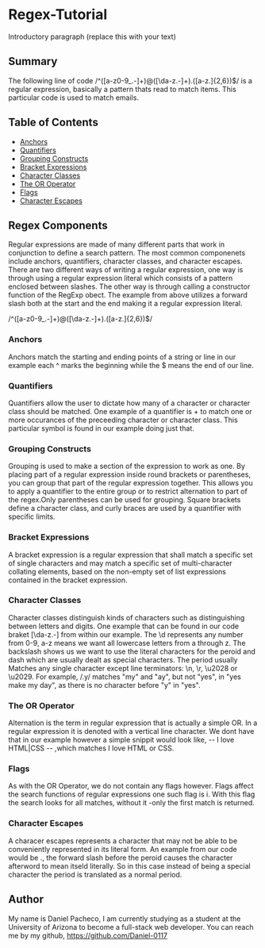 # Regex-Tutorial

Introductory paragraph (replace this with your text)

## Summary

The following line of code /^([a-z0-9_\.-]+)@([\da-z\.-]+)\.([a-z\.]{2,6})$/ is a regular expression, basically a pattern thats read to match items. This particular code is used to match emails. 

## Table of Contents

- [Anchors](#anchors)
- [Quantifiers](#quantifiers)
- [Grouping Constructs](#grouping-constructs)
- [Bracket Expressions](#bracket-expressions)
- [Character Classes](#character-classes)
- [The OR Operator](#the-or-operator)
- [Flags](#flags)
- [Character Escapes](#character-escapes)

## Regex Components
Regular expressions are made of many different parts that work in conjunction to define a search pattern. The most common componenets include anchors, quantifiers, character classes, and character escapes. There are two different ways of writing a regular expression, one way is through using a regular expression literal which consists of a pattern enclosed between slashes. The other way is through calling a constructor function of the RegExp obect. The example from above utilizes a forward slash both at the start and the end making it a regular expression literal. 

/^([a-z0-9_\.-]+)@([\da-z\.-]+)\.([a-z\.]{2,6})$/

### Anchors
Anchors match the starting and ending points of a string or line in our example each ^ marks the beginning while the $ means the end of our line. 

### Quantifiers
Quantifiers allow the user to dictate how many of a character or character class should be matched. One example of a quantifier is + to match one or more occurances of the preceeding character or character class. This particular symbol is found in our example doing just that.  


### Grouping Constructs
Grouping is used to make a section of the expression to work as one. By placing part of a regular expression inside round brackets or parentheses, you can group that part of the regular expression together. This allows you to apply a quantifier to the entire group or to restrict alternation to part of the regex.Only parentheses can be used for grouping. Square brackets define a character class, and curly braces are used by a quantifier with specific limits.

### Bracket Expressions
A bracket expression is a regular expression that shall match a specific set of single characters and may match a specific set of multi-character collating elements, based on the non-empty set of list expressions contained in the bracket expression.

### Character Classes
Character classes distinguish kinds of characters such as distinguishing between letters and digits. One example that can be found in our code braket [\da-z\.-] from within our example. The \d represents any number from 0-9, a-z means we want all lowercase letters from a through z. The backslash shows us we want to use the literal characters for the peroid and dash which are usually dealt as special characters. The period usually Matches any single character except line terminators: \n, \r, \u2028 or \u2029. For example, /.y/ matches "my" and "ay", but not "yes", in "yes make my day", as there is no character before "y" in "yes".

### The OR Operator
Alternation is the term in regular expression that is actually a simple OR. In a regular expression it is denoted with a vertical line character. We dont have that in our example however a simple snippit would look like, -- I love HTML|CSS -- ,which matches I love HTML or CSS.

### Flags
As with the OR Operator, we do not contain any flags however. Flags affect the search functions of regular expressions one such flag is i. With this flag the search looks for all matches, without it -only the first match is returned. 

### Character Escapes
A characer escapes represents a character that may not be able to be conveniently represented in its literal form. An example from our code would be \., the forward slash before the peroid causes the character afterword to mean itseld literally. So in this case instead of being a special character the period is translated as a normal period.

## Author
My name is Daniel Pacheco, I am currently studying as a student at the University of Arizona to become a full-stack web developer. You can reach me by my github, https://github.com/Daniel-0117

